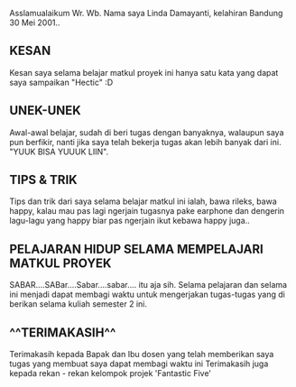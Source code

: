 Asslamualaikum Wr. Wb.
Nama saya Linda Damayanti, kelahiran Bandung 30 Mei 2001..

## KESAN
Kesan saya selama belajar matkul proyek ini hanya satu kata yang dapat saya sampaikan "Hectic" :D

## UNEK-UNEK
Awal-awal belajar, sudah di beri tugas dengan banyaknya, walaupun saya pun berfikir, nanti jika saya telah bekerja tugas akan lebih banyak dari ini. "YUUK BISA YUUUK LIIN".

## TIPS & TRIK
Tips dan trik dari saya selama belajar matkul ini ialah, bawa rileks, bawa happy, kalau mau pas lagi ngerjain tugasnya pake earphone dan dengerin lagu-lagu yang happy biar pas ngerjain ikut kebawa happy juga..

## PELAJARAN HIDUP SELAMA MEMPELAJARI MATKUL PROYEK
SABAR....SABar....Sabar....sabar.... itu aja sih. Selama pelajaran dan selama ini menjadi dapat membagi waktu untuk mengerjakan tugas-tugas yang di berikan selama kuliah semester 2 ini.

## ^^TERIMAKASIH^^
Terimakasih kepada Bapak dan Ibu dosen yang telah memberikan saya tugas yang membuat saya dapat membagi waktu ini
Terimakasih juga kepada rekan - rekan kelompok projek 'Fantastic Five'